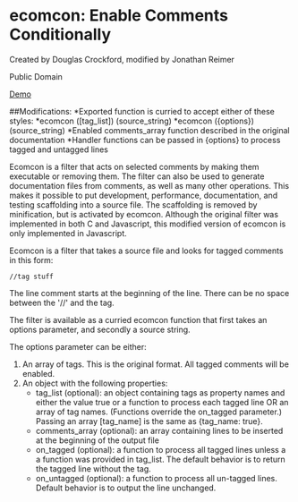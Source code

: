 # ecomcon: Enable Comments Conditionally 
Created by Douglas Crockford, modified by Jonathan Reimer 

Public Domain 

[Demo](demo.md) 
 
##Modifications: 
*Exported function is curried to accept either of these styles: 
    *ecomcon ([tag_list]) (source_string) 
    *ecomcon ({options}) (source_string) 
*Enabled comments_array function described in the original documentation 
*Handler functions can be passed in {options} to process tagged and untagged lines 
 
Ecomcon is a filter that acts on selected comments by making them executable or removing them. The filter can also be used to generate documentation files from comments, as well as many other operations. This makes it possible to put development, performance, documentation, and testing scaffolding into a source file. The scaffolding is removed by minification, but is activated by ecomcon. Although the original filter was implemented in both C and Javascript, this modified version of ecomcon is only implemented in Javascript. 
 
Ecomcon is a filter that takes a source file and looks for tagged comments in this form: 

    //tag stuff 

The line comment starts at the beginning of the line. There can be no space between the '//' and the tag. 
 
The filter is available as a curried ecomcon function that first takes an options parameter, and secondly a source string. 

The options parameter can be either: 
1. An array of tags. This is the original format. All tagged comments will be enabled. 
2. An object with the following properties: 
   * tag_list (optional): an object containing tags as property names and either the value true or a function to process each tagged line OR an array of tag names. (Functions override the on_tagged parameter.) Passing an array [tag_name] is the same as {tag_name: true}. 
   * comments_array (optional): an array containing lines to be inserted at the beginning of the output file 
   * on_tagged (optional): a function to process all tagged lines unless a a function was provided in tag_list. The default behavior is to return the tagged line without the tag. 
   * on_untagged (optional): a function to process all un-tagged lines. Default behavior is to output the line unchanged. 

